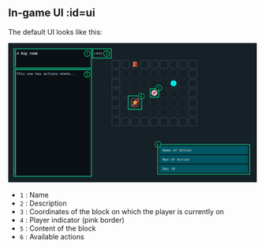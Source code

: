 
## In-game UI :id=ui

The default UI looks like this:

![ui-breakdown](../img/bm-ui.png)

- `1` : Name
- `2` : Description
- `3` : Coordinates of the block on which the player is currently on
- `4` : Player indicator (pink border)
- `5` : Content of the block
- `6` : Available actions
